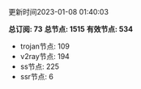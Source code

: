 更新时间2023-01-08 01:40:03

**总订阅: 73**
**总节点: 1515**
**有效节点: 534**
- trojan节点: 109
- v2ray节点: 194
- ss节点: 225
- ssr节点: 6
